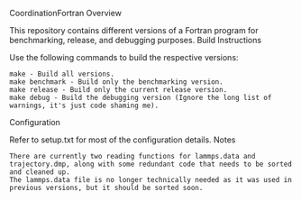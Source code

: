CoordinationFortran
Overview

This repository contains different versions of a Fortran program for benchmarking, release, and debugging purposes.
Build Instructions

Use the following commands to build the respective versions:

    make - Build all versions.
    make benchmark - Build only the benchmarking version.
    make release - Build only the current release version.
    make debug - Build the debugging version (Ignore the long list of warnings, it's just code shaming me).

Configuration

Refer to setup.txt for most of the configuration details.
Notes

    There are currently two reading functions for lammps.data and trajectory.dmp, along with some redundant code that needs to be sorted and cleaned up.
    The lammps.data file is no longer technically needed as it was used in previous versions, but it should be sorted soon.
